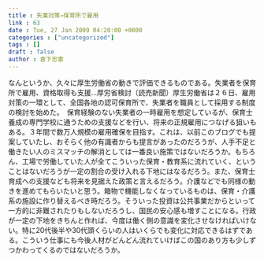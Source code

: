 ```yaml
---
title : 失業対策→保育所で雇用
link : 63
date : Tue, 27 Jan 2009 04:28:00 +0000
categories : ["uncategorized"]
tags : []
draft : false
author : 倉下忠憲
---
```


なんというか、久々に厚生労働省の動きで評価できるものである。失業者を保育所で雇用、資格取得も支援…厚労省検討（読売新聞）厚生労働省は２６日、雇用対策の一環として、全国各地の認可保育所で、失業者を職員として採用する制度の検討を始めた。　保育経験のない失業者の一時雇用を想定しているが、保育士養成の専門学校に通うための支援などを行い、将来の正規雇用につなげる狙いもある。３年間で数万人規模の雇用確保を目指す。これは、以前このブログでも提案していたし、おそらく他の有識者からも提言があったのだろうが、人手不足と働きたい人のミスマッチの解消としては一番良い施策ではないだろうか。もちろん、工場で労働していた人が全てこういった保育・教育系に流れていく、ということはないだろうが一定の割合の受け入れる下地にはなるだろう。また、保育士育成への支援なども将来を見据えた政策と言えるだろう。介護などでも同様の動きを進めてもらいたいと思う。箱物で機能しなくなっているものは、保育・介護系の施設に作り替えるべき時だろう。そういった投資は公共事業だからといって一方的に非難されたりもしないだろうし、国民の安心感も増すことになる。行政が一定の下地をきちんと作れば、今度は働く側の意識を変化させなければいけない。特に20代後半や30代頭くらいの人はいくらでも変化に対応できるはずである。こういう仕事にも今後人材がどんどん流れていけばこの国のあり方も少しずつかわってくるのではないだろうか。
